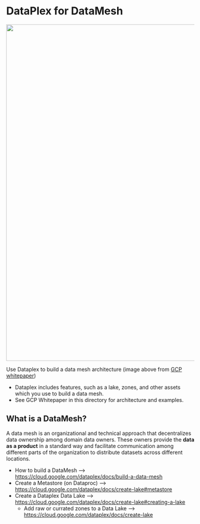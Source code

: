 # DataPlex for DataMesh

<img src="https://github.com/lynnlangit/gcp-essentials/blob/master/7_sample_data/images/gcp-data-mesh-example.png" width=900>

Use Dataplex to build a data mesh architecture (image above from [GCP whitepaper](https://github.com/lynnlangit/gcp-essentials/blob/master/7_sample_data/images/gcp-data-mesh-example.png))
- Dataplex includes features, such as a lake, zones, and other assets which you use to build a data mesh.
- See GCP Whitepaper in this directory for architecture and examples.

## What is a DataMesh?

A data mesh is an organizational and technical approach that decentralizes data ownership among domain data owners. 
These owners provide the **data as a product** in a standard way and facilitate communication among different parts of the organization 
to distribute datasets across different locations.
- How to build a DataMesh --> https://cloud.google.com/dataplex/docs/build-a-data-mesh
- Create a Metastore (on Dataproc) --> https://cloud.google.com/dataplex/docs/create-lake#metastore
- Create a Dataplex Data Lake --> https://cloud.google.com/dataplex/docs/create-lake#creating-a-lake
  - Add raw or currated zones to a Data Lake --> https://cloud.google.com/dataplex/docs/create-lake
